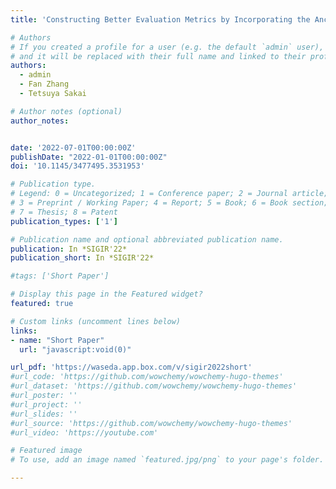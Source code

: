```yaml
---
title: 'Constructing Better Evaluation Metrics by Incorporating the Anchoring Effect into the User Model'

# Authors
# If you created a profile for a user (e.g. the default `admin` user), write the username (folder name) here
# and it will be replaced with their full name and linked to their profile.
authors:
  - admin
  - Fan Zhang
  - Tetsuya Sakai

# Author notes (optional)
author_notes:


date: '2022-07-01T00:00:00Z'
publishDate: "2022-01-01T00:00:00Z"
doi: '10.1145/3477495.3531953'

# Publication type.
# Legend: 0 = Uncategorized; 1 = Conference paper; 2 = Journal article;
# 3 = Preprint / Working Paper; 4 = Report; 5 = Book; 6 = Book section;
# 7 = Thesis; 8 = Patent
publication_types: ['1']

# Publication name and optional abbreviated publication name.
publication: In *SIGIR'22*
publication_short: In *SIGIR'22*

#tags: ['Short Paper']

# Display this page in the Featured widget?
featured: true

# Custom links (uncomment lines below)
links:
- name: "Short Paper"
  url: "javascript:void(0)"

url_pdf: 'https://waseda.app.box.com/v/sigir2022short'
#url_code: 'https://github.com/wowchemy/wowchemy-hugo-themes'
#url_dataset: 'https://github.com/wowchemy/wowchemy-hugo-themes'
#url_poster: ''
#url_project: ''
#url_slides: ''
#url_source: 'https://github.com/wowchemy/wowchemy-hugo-themes'
#url_video: 'https://youtube.com'

# Featured image
# To use, add an image named `featured.jpg/png` to your page's folder.

---
```

<!--
{{% callout note %}}
Click the _Cite_ button above to demo the feature to enable visitors to import publication metadata into their reference management software.
{{% /callout %}}


{{% callout note %}}
Create your slides in Markdown - click the _Slides_ button to check out the example.
{{% /callout %}}
Supplementary notes can be added here, including [code, math, and images](https://wowchemy.com/docs/writing-markdown-latex/).
 --> 

